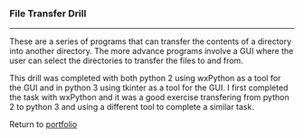 ### File Transfer Drill
***

These are a series of programs that can transfer the contents of a directory into another directory. The more advance programs involve a GUI where the user can select the directories to transfer the files to and from. 

This drill was completed with both python 2 using wxPython as a tool for the GUI and in python 3 using tkinter as a tool for the GUI. I first completed the task with wxPython and it was a good exercise transfering from python 2 to python 3 and using a different tool to complete a similar task. 

Return to [portfolio](../../../)
